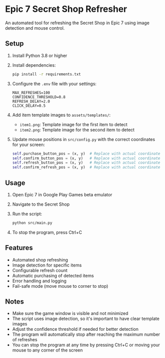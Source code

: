 # Epic 7 Secret Shop Refresher

An automated tool for refreshing the Secret Shop in Epic 7 using image detection and mouse control.

## Setup

1. Install Python 3.8 or higher
2. Install dependencies:
   ```bash
   pip install -r requirements.txt
   ```

3. Configure the `.env` file with your settings:
   ```
   MAX_REFRESHES=100
   CONFIDENCE_THRESHOLD=0.8
   REFRESH_DELAY=2.0
   CLICK_DELAY=0.5
   ```

4. Add item template images to `assets/templates/`:
   - `item1.png`: Template image for the first item to detect
   - `item2.png`: Template image for the second item to detect

5. Update mouse positions in `src/config.py` with the correct coordinates for your screen:
   ```python
   self.purchase_button_pos = (x, y)  # Replace with actual coordinates
   self.confirm_button_pos = (x, y)   # Replace with actual coordinates
   self.refresh_button_pos = (x, y)   # Replace with actual coordinates
   self.confirm_refresh_pos = (x, y)  # Replace with actual coordinates
   ```

## Usage

1. Open Epic 7 in Google Play Games beta emulator
2. Navigate to the Secret Shop
3. Run the script:
   ```bash
   python src/main.py
   ```

4. To stop the program, press Ctrl+C

## Features

- Automated shop refreshing
- Image detection for specific items
- Configurable refresh count
- Automatic purchasing of detected items
- Error handling and logging
- Fail-safe mode (move mouse to corner to stop)

## Notes

- Make sure the game window is visible and not minimized
- The script uses image detection, so it's important to have clear template images
- Adjust the confidence threshold if needed for better detection
- The program will automatically stop after reaching the maximum number of refreshes
- You can stop the program at any time by pressing Ctrl+C or moving your mouse to any corner of the screen 
